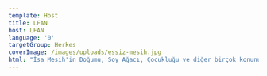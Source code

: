 ```yaml
---
template: Host
title: LFAN
host: LFAN
language: '0'
targetGroup: Herkes
coverImage: /images/uploads/essiz-mesih.jpg
html: "İsa Mesih'in Doğumu, Soy Ağacı, Çocukluğu ve diğer birçok konunun ele alındığı  \"Eşsiz Mesih\" programını Kanal Hayat Ekranlarında ve youtube sayfamızdan takip edebilirsiniz.Esen kalın.\r\n\n1-İsa Mesih Kimdir?\r\n\n2-İsa Mesih'in Soyağacı\r\n\n3-İsa Mesih'in Çocukluğu\r\n\n4-İsa Mesih'in Vaftizi"
---
```



